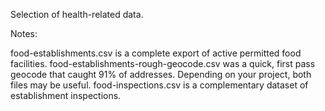 Selection of health-related data.

Notes:

food-establishments.csv is a complete export of active permitted food facilities. food-establishments-rough-geocode.csv was a quick, first pass geocode that caught 91% of addresses.  Depending on your project, both files may be useful. food-inspections.csv is a complementary dataset of establishment inspections.
